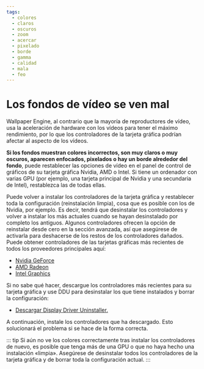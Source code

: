 ```yaml
---
tags:
  - colores
  - claros
  - oscuros
  - zoom
  - acercar
  - pixelado
  - borde
  - gamma
  - calidad
  - mala
  - feo
---
```


# Los fondos de vídeo se ven mal

Wallpaper Engine, al contrario que la mayoría de reproductores de vídeo, usa la aceleración de hardware con los vídeos para tener el máximo rendimiento, por lo que los controladores de la tarjeta gráfica podrían afectar al aspecto de los vídeos.

**Si los fondos muestran colores incorrectos, son muy claros o muy oscuros, aparecen enfocados, pixelados o hay un borde alrededor del fondo**, puede restablecer las opciones de vídeo en el panel de control de gráficos de su tarjeta gráfica Nvidia, AMD o Intel. Si tiene un ordenador con varias GPU (por ejemplo, una tarjeta principal de Nvidia y una secundaria de Intel), restablezca las de todas ellas.

Puede volver a instalar los controladores de la tarjeta gráfica y restablecer toda la configuración (reinstalación limpia), cosa que es posible con los de Nvidia, por ejemplo. Es decir, tendrá que desinstalar los controladores y volver a instalar los más actuales cuando se hayan desinstalado por completo los antiguos. Algunos controladores ofrecen la opción de reinstalar desde cero en la sección avanzada, así que asegúrese de activarla para deshacerse de los restos de los controladores dañados. Puede obtener controladores de las tarjetas gráficas más recientes de todos los proveedores principales aquí:

* [Nvidia GeForce](https://www.nvidia.es/Download/index.aspx?lang=es)
* [AMD Radeon](https://www.amd.com/es/support)
* [Intel Graphics](https://downloadcenter.intel.com/product/80939/Graphics-Drivers)

Si no sabe qué hacer, descargue los controladores más recientes para su tarjeta gráfica y use DDU para desinstalar los que tiene instalados y borrar la configuración:

* [Descargar Display Driver Uninstaller.](https://www.guru3d.com/files-details/display-driver-uninstaller-download.html)

A continuación, instale los controladores que ha descargado. Esto solucionará el problema si se hace de la forma correcta.

::: tip Si aún no ve los colores correctamente tras instalar los controladores de nuevo, es posible que tenga más de una GPU o que no haya hecho una instalación «limpia». Asegúrese de desinstalar todos los controladores de la tarjeta gráfica y de borrar toda la configuración actual. :::